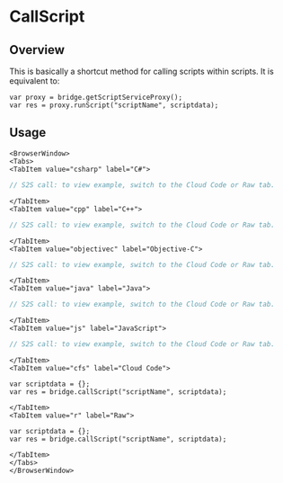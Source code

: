 # CallScript
## Overview
This is basically a shortcut method for calling scripts within scripts.
It is equivalent to:

```
var proxy = bridge.getScriptServiceProxy();
var res = proxy.runScript("scriptName", scriptdata);
```

## Usage

```mdx-code-block
<BrowserWindow>
<Tabs>
<TabItem value="csharp" label="C#">
```

```csharp
// S2S call: to view example, switch to the Cloud Code or Raw tab.
```

```mdx-code-block
</TabItem>
<TabItem value="cpp" label="C++">
```

```cpp
// S2S call: to view example, switch to the Cloud Code or Raw tab.
```

```mdx-code-block
</TabItem>
<TabItem value="objectivec" label="Objective-C">
```

```objectivec
// S2S call: to view example, switch to the Cloud Code or Raw tab.
```

```mdx-code-block
</TabItem>
<TabItem value="java" label="Java">
```

```java
// S2S call: to view example, switch to the Cloud Code or Raw tab.
```

```mdx-code-block
</TabItem>
<TabItem value="js" label="JavaScript">
```

```javascript
// S2S call: to view example, switch to the Cloud Code or Raw tab.
```

```mdx-code-block
</TabItem>
<TabItem value="cfs" label="Cloud Code">
```

```cfscript
var scriptdata = {};
var res = bridge.callScript("scriptName", scriptdata);
```

```mdx-code-block
</TabItem>
<TabItem value="r" label="Raw">
```

```cfscript
var scriptdata = {};
var res = bridge.callScript("scriptName", scriptdata);
```

```mdx-code-block
</TabItem>
</Tabs>
</BrowserWindow>
```

